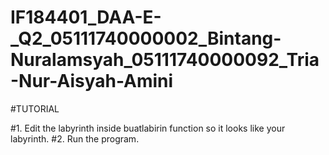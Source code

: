 # IF184401_DAA-E-_Q2_05111740000002_Bintang-Nuralamsyah_05111740000092_Tria-Nur-Aisyah-Amini

#TUTORIAL

#1. Edit the labyrinth inside buatlabirin function so it looks like your labyrinth.
#2. Run the program.
